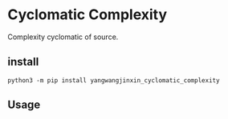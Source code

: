 # Cyclomatic Complexity
Complexity cyclomatic of source.

## install
```
python3 -m pip install yangwangjinxin_cyclomatic_complexity
```

## Usage

```
```

